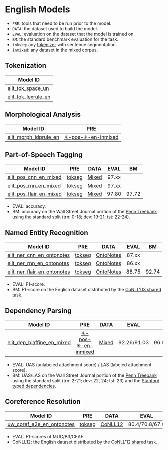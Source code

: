 # English Models

* `PRE`: tools that need to be run prior to the model.
* `DATA`: the dataset used to build the model.
* `EVAL`: evaluation on the dataset that the model is trained on. 
* `BM`: the standard benchmark evaluation for the task.
* `tokseg`: any [tokenizer](#tokenization) with sentence segmentation.
* `inmixed`: any dataset in the [mixed](english_datasets.html#mixed) corpus.

## Tokenization

| Model ID |
|----------|
| [elit_tok_space_un](../tools/tokenization.html#space-tokenizer)     |
| [elit_tok_lexrule_en](../tools/tokenization.html#english-tokenizer) |


## Morphological Analysis

| Model ID | PRE |
|----------|:---:|
| [elit_morph_idprule_en](../tools/morphological_analysis.html#english-analyzer) | [&#10035;-pos-&#10035;-en-inmixed](#part-of-speech-tagging) |


## Part-of-Speech Tagging

| Model ID | PRE | DATA | EVAL | BM |
|----------|:---:|:----:|:----:|:--:|
| [elit_pos_cnn_en_mixed](../tools/part_of_speech_tagging.html#cnn-tagger)     | [tokseg](#tokenization) | [Mixed](english_datasets.html#mixed) | 97.xx | |
| [elit_pos_rnn_en_mixed](../tools/part_of_speech_tagging.html#rnn-tagger)     | [tokseg](#tokenization) | [Mixed](english_datasets.html#mixed) | 97.xx | | 
| [elit_pos_flair_en_mixed](../tools/part_of_speech_tagging.html#flair-tagger) | [tokseg](#tokenization) | [Mixed](english_datasets.html#mixed) | 97.80 | 97.72 |

* EVAL: accuracy.
* BM: accuracy on the Wall Street Journal portion of the [Penn Treebank](https://catalog.ldc.upenn.edu/ldc99t42) using the standard split (trn: 0-18; dev: 19-21; tst: 22-24).


## Named Entity Recognition

| Model ID | PRE | DATA | EVAL | BM |
|----------|:---:|:----:|:----:|:--:|
| [elit_ner_cnn_en_ontonotes](../tools/named_entity_recognition.html#cnn-tagger)     | [tokseg](#tokenization) | [OntoNotes](english_datasets.html#ontonotes) | 87.xx | |
| [elit_ner_rnn_en_ontonotes](../tools/named_entity_recognition.html#rnn-tagger)     | [tokseg](#tokenization) | [OntoNotes](english_datasets.html#ontonotes) | 86.xx | |
| [elit_ner_flair_en_ontonotes](../tools/named_entity_recognition.html#flair-tagger) | [tokseg](#tokenization) | [OntoNotes](english_datasets.html#ontonotes) | 88.75 | 92.74 | 

* EVAL: F1-score.
* BM: F1-score on the English dataset distributed by the [CoNLL'03 shared task](https://www.clips.uantwerpen.be/conll2003/ner/).


## Dependency Parsing

| Model ID | PRE | DATA | EVAL | BM |
|----------|:---:|:----:|:----:|:--:|
| [elit_dep_biaffine_en_mixed](../tools/dependency_parsing.html#biaffine-parser) | [&#10035;-pos-&#10035;-en-inmixed](#part-of-speech-tagging) | [Mixed](english_datasets.html#mixed) | 92.26/91.03 | 96.08/95.02 |  

* EVAL: UAS (unlabeled attachment score) / LAS (labeled attachment score).
* BM: UAS/LAS on the Wall Street Journal portion of the [Penn Treebank](https://catalog.ldc.upenn.edu/ldc99t42) using the standard split (trn: 2-21; dev: 22, 24; tst: 23) 
and the [Stanford typed dependencies](https://nlp.stanford.edu/software/stanford-dependencies.html).


## Coreference Resolution

| Model ID | PRE | DATA | EVAL |
|----------|:---:|:----:|:----:|
| [uw_coref_e2e_en_ontonotes](../tools/coreference_resolution.html#end-to-end-system) | [tokseg](#tokenization) | [CoNLL12](http://conll.cemantix.org/2012/) | 80.4/70.8/67.6 | 

* EVAL: F1-scores of MUC/B3/CEAF.
* CoNLL12: the English dataset distributed by the [CoNLL'12 shared task](http://conll.cemantix.org/2012/).


<!--
## Sentiment Analysis

| Model ID | PRE | DATA | EVAL | BM |
|----------|:---:|:----:|:----:|:--:|
| elit-senti-embatt-en-sst | [SST](english_datasets.html#stanford-sentiment-treebank) | [tokseg](#tokenization) |
-->